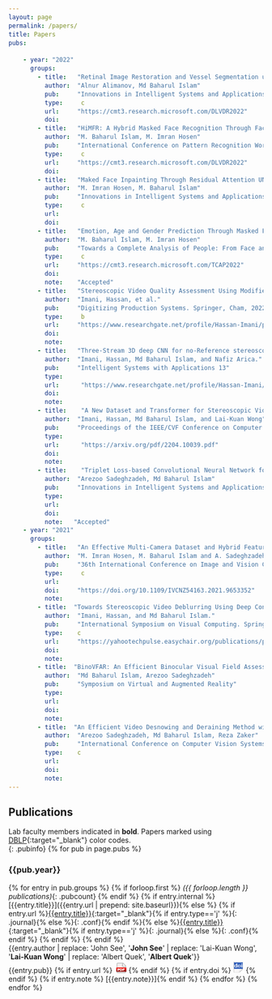 ```yaml
---
layout: page
permalink: /papers/
title: Papers
pubs:

    - year: "2022"
      groups:
        - title:   "Retinal Image Restoration and Vessel Segmentation using Modified Cycle-CBAM and CBAM-UNet"
          author:  "Alnur Alimanov, Md Baharul Islam"
          pub:     "Innovations in Intelligent Systems and Applications Conference"
          type:     c
          url:     "https://cmt3.research.microsoft.com/DLVDR2022"    
          doi:  
        - title:   "HiMFR: A Hybrid Masked Face Recognition Through Face Inpainting"
          author:  "M. Baharul Islam, M. Imran Hosen"
          pub:     "International Conference on Pattern Recognition Workshop: Deep Learning for Visual Detection and Recognition"
          type:     c
          url:     "https://cmt3.research.microsoft.com/DLVDR2022"    
          doi:          
        - title:   "Maked Face Inpainting Through Residual Attention UNet"
          author:  "M. Imran Hosen, M. Baharul Islam"
          pub:     "Innovations in Intelligent Systems and Applications Conference (ASYU 2022)"
          type:     c
          url:     
          doi:       
        - title:   "Emotion, Age and Gender Prediction Through Masked Face Inpainting"
          author:  "M. Baharul Islam, M. Imran Hosen"
          pub:     "Towards a Complete Analysis of People: From Face and Body to Clothes (T-CAP Workshop at ICPR 2022)"
          type:     c
          url:     "https://cmt3.research.microsoft.com/TCAP2022"    
          doi:     
          note:	   "Accepted"   
        - title:   "Stereoscopic Video Quality Assessment Using Modified Parallax Attention Module."
          author:  "Imani, Hassan, et al."
          pub:     "Digitizing Production Systems. Springer, Cham, 2022. 39-50."
          type:     b
          url:     "https://www.researchgate.net/profile/Hassan-Imani/publication/356125832_Stereoscopic_Video_Quality_Assessment_Using_Modified_Parallax_Attention_Module/links/61ca1840e669ee0f5c6a953f/Stereoscopic-Video-Quality-Assessment-Using-Modified-Parallax-Attention-Module.pdf"   
          doi:     
          note:	    
        - title:   "Three-Stream 3D deep CNN for no-Reference stereoscopic video quality assessment."
          author:  "Imani, Hassan, Md Baharul Islam, and Nafiz Arica."
          pub:     "Intelligent Systems with Applications 13"
          type:     
          url:      "https://www.researchgate.net/profile/Hassan-Imani/publication/357274721_Three-Stream_3D_Deep_CNN_for_No-Reference_Stereoscopic_Video_Quality_Assessment/links/61ca16eed4500608166fb1f3/Three-Stream-3D-Deep-CNN-for-No-Reference-Stereoscopic-Video-Quality-Assessment.pdf"
          doi:     
          note:	    
        - title:    "A New Dataset and Transformer for Stereoscopic Video Super-Resolution."
          author:  "Imani, Hassan, Md Baharul Islam, and Lai-Kuan Wong"
          pub:     "Proceedings of the IEEE/CVF Conference on Computer Vision and Pattern Recognition"
          type:     
          url:      "https://arxiv.org/pdf/2204.10039.pdf"
          doi:     
          note:	   
        - title:    "Triplet Loss-based Convolutional Neural Network for Static Sign Language Recognition"
          author:  "Arezoo Sadeghzadeh, Md Baharul Islam"
          pub:     "Innovations in Intelligent Systems and Applications Conference"
          type:     
          url:     
          doi:     
          note:	  "Accepted"
    - year: "2021"
      groups:
        - title:   "An Effective Multi-Camera Dataset and Hybrid Feature Matcher for Real-Time Video Stitching"
          author:  "M. Imran Hosen, M. Baharul Islam and A. Sadeghzadeh"
          pub:     "36th International Conference on Image and Vision Computing New Zealand (IVCNZ)"
          type:     c
          url:     
          doi:     "https://doi.org/10.1109/IVCNZ54163.2021.9653352"
          note:          
        - title:  "Towards Stereoscopic Video Deblurring Using Deep Convolutional Networks."
          author:  "Imani, Hassan, and Md Baharul Islam."
          pub:     "International Symposium on Visual Computing. Springer, Cham"
          type:    c
          url:     "https://yahootechpulse.easychair.org/publications/preprint_download/tp2f"
          doi:     
          note:     
        - title:  "BinoVFAR: An Efficient Binocular Visual Field Assessment Method using Augmented Reality Glasses"
          author:  "Md Baharul Islam, Arezoo Sadeghzadeh"
          pub:     "Symposium on Virtual and Augmented Reality"
          type:    
          url:     
          doi:     
          note:  
        - title:  "An Efficient Video Desnowing and Deraining Method with a Novel Variant Dataset"
          author:  "Arezoo Sadeghzadeh, Md Baharul Islam, Reza Zaker"
          pub:     "International Conference on Computer Vision Systems"
          type:    c
          url:    
          doi:     
          note:     
---
```


## Publications
Lab faculty members indicated in **bold**. Papers marked using [DBLP](https://dblp.uni-trier.de/){:target="_blank"} color codes.  
{: .pubinfo}
{% for pub in page.pubs %}
### {{pub.year}}
{% for entry in pub.groups %}
{% if forloop.first %}
*({{ forloop.length }} publications)*{: .pubcount}
{% endif %}
{% if entry.internal %}[{{entry.title}}]({{entry.url | prepend: site.baseurl}}){% else %} {% if entry.url %}<span>[{{entry.title}}]({{entry.url}}){:target="_blank"}</span>{% if entry.type=='j' %}{: .journal}{% else %}{: .conf}{% endif %}{% else %}<span>[{{entry.title}}]({{entry.doi}}){:target="_blank"}</span>{% if entry.type=='j' %}{: .journal}{% else %}{: .conf}{% endif %} {% endif %} {% endif %}<br />
<span class="authors">{{entry.author | replace: 'John See', '**John See**' | replace: 'Lai-Kuan Wong', '**Lai-Kuan Wong**' | replace: 'Albert Quek', '**Albert Quek**'}}</span><br />
<span class="publication">{{entry.pub}}
{% if entry.url %} &nbsp;[![pdf](/images/pdf-icon.png)]({{entry.url}}) {% endif %} {% if entry.doi %} [![doi](/images/doi-icon.png)]({{entry.doi}}) {% endif %} {% if entry.note %} <span class="note">[{{entry.note}}]</span>{% endif %}</span>
{% endfor %}
{% endfor %}
